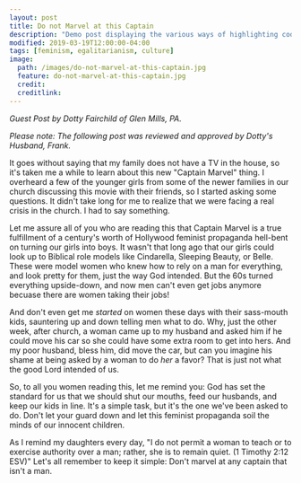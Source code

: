 ```yaml
---
layout: post
title: Do not Marvel at this Captain
description: "Demo post displaying the various ways of highlighting code in Markdown."
modified: 2019-03-19T12:00:00-04:00
tags: [feminism, egalitarianism, culture]
image:
  path: /images/do-not-marvel-at-this-captain.jpg
  feature: do-not-marvel-at-this-captain.jpg
  credit: 
  creditlink: 
---
```


_Guest Post by Dotty Fairchild of Glen Mills, PA._

_Please note: The following post was reviewed and approved by Dotty's Husband, Frank._

It goes without saying that my family does not have a TV in the house, so it's taken me a while to learn about this new "Captain Marvel" thing. I overheard a few of the younger girls from some of the newer families in our church discussing this movie with their friends, so I started asking some questions. It didn't take long for me to realize that we were facing a real crisis in the church. I had to say something.

Let me assure all of you who are reading this that Captain Marvel is a true fulfillment of a century's worth of Hollywood feminist propaganda hell-bent on turning our girls into boys. It wasn't that long ago that our girls could look up to Biblical role models like Cindarella, Sleeping Beauty, or Belle. These were model women who knew how to rely on a man for everything, and look pretty for them, just the way God intended. But the 60s turned everything upside-down, and now men can't even get jobs anymore becuase there are women taking their jobs! 

And don't even get me _started_ on women these days with their sass-mouth kids, sauntering up and down telling men what to do. Why, just the other week, after church, a woman came up to my husband and asked him if he could move his car so she could have some extra room to get into hers. And my poor husband, bless him, did move the car, but can you imagine his shame at being asked by a woman to do _her_ a favor? That is just not what the good Lord intended of us.

So, to all you women reading this, let me remind you: God has set the standard for us that we should shut our mouths, feed our husbands, and keep our kids in line. It's a simple task, but it's the one we've been asked to do. Don't let your guard down and let this feminist propaganda soil the minds of our innocent children. 

As I remind my daughters every day, "I do not permit a woman to teach or to exercise authority over a man; rather, she is to remain quiet. (1 Timothy 2:12 ESV)" Let's all remember to keep it simple: Don't marvel at any captain that isn't a man. 